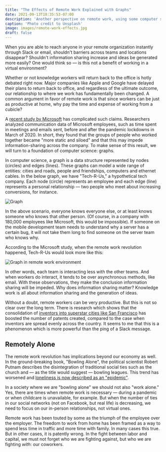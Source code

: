 ```yaml
---
title: "The Effects of Remote Work Explained with Graphs"
date: 2021-09-13T18:35:53-07:00
description: 'Another perspective on remote work, using some computer science.'
caption: 'Photo credit to Unsplash'
image: images/remote-work-effects.jpg
draft: false
---
```



When you are able to reach anyone in your remote organization instantly through Slack or email, shouldn't barriers across teams and locations disappear? Shouldn't information sharing increase and ideas be generated more easily? One would think so — is this not a benefit of working in a virtual environment?


Whether or not knowledge workers will return back to the office is hotly debated right now. Major companies like Apple and Google have delayed their plans to return back to office, and regardless of the ultimate outcome, our relationship to where we work has fundamentally been changed. A common argument in favor of remote work is that since workers can be just as productive at home, why pay the time and expense of working from a cubicle?

A [recent study by Microsoft](https://www.nature.com/articles/s41562-021-01196-4) has complicated such claims. Researchers analyzed communication data of Microsoft employees, such as time spent in meetings and emails sent, before and after the pandemic lockdowns in March of 2020. In short, they found that the groups of people who worked together became "more static and siloed" and that this may impede information-sharing across the company. To make sense of  this result, we will turn to a foundation of computer science: graphs. 


In computer science, a graph is a data structure represented by nodes (circles) and edges (lines). These graphs can model a wide range of entities: cities and roads, people and friendships, computers and ethernet cables. In the below graph, we have "Tech-R-Us," a hypothetical tech company. Each node (circle) represents an employee and each edge (line) represents a personal relationship — two people who meet about increasing conversions, for instance.  


![Graph ](/images/tech-r-us-ideal.png)


In the above scenario, everyone knows everyone else, or at least knows someone who knows that other person. (Of course, in a company with 180,000 employees like Microsoft, this would be impossible). If someone on the mobile development team needs to understand why a server has a certain bug, it will not take them long to find someone on the server team who knows why.


According to the Microsoft study, when the remote work revolution happened, Tech-R-Us would look more like this:


![Graph in remote work environment](/images/tech-r-us-remote.png)

In other words, each team is interacting less with the other teams. And when workers do interact, it tends to be over asynchronous methods, like email. With these observations, they make the conclusion information sharing will be impeded. Why does information sharing matter? Knowledge work is all about information sharing and the generation of ideas.


Without a doubt, remote workers can be very productive. But this is not so clear over the long term. There is research which shows that the consolidation of [inventors into superstar cities like San Francisco](https://eml.berkeley.edu/~moretti/clusters.pdf?utm_source=npr_newsletter&utm_medium=email&utm_content=20210713&utm_term=5565069&utm_campaign=money&utm_id=47783854&orgid=&utm_att1=money) 
has boosted the number of patents created, compared to the case when inventors are spread evenly across the country. It seems to me that this is a phenomenon which is more powerful than the ping of a Slack message. 


## Remotely Alone

The remote work revolution has implications beyond our economy as well. In the ground-breaking book, "Bowling Alone", the political scientist Robert Putnam describes the disintegration of traditional social ties such as the church and — as the title would suggest — bowling leagues. This trend has worsened and [loneliness is now described as an "epidemic"](https://mcc.gse.harvard.edu/reports/loneliness-in-america).


In a society where we are "bowling alone" we should not also "work alone." Yes, there are times when remote work is necessary — during a pandemic or when childcare is unavailable, for example. But when the number of ties in our social networks (not on Facebook, but real life) is decreasing, we need to focus on our in-person relationships, not virtual ones.


Remote work has been touted by some as the triumph of the employee over the employer. The freedom to work from home has been framed as a way to spend less time in traffic and more time with family. In many cases this true. But in other cases, it is patently wrong. In the fight between labor and capital, we must not forget who we are fighting against, but who we are fighting *with*: our coworkers. 










